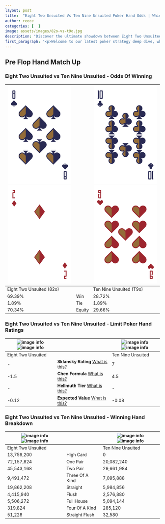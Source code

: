 ```yaml
---
layout: post
title:  "Eight Two Unsuited Vs Ten Nine Unsuited Poker Hand Odds | Which Is The Better Hand In Poker? A Complete Guide"
author: reece
categories: [  ]
image: assets/images/82o-vs-t9o.jpg
description: "Discover the ultimate showdown between Eight Two Unsuited and Ten Nine Unsuited in poker! Uncover the odds, strategies, and scenarios where one hand triumphs over the other. Get ready to up your poker game with this thrilling analysis."
first_paragraph: "<p>Welcome to our latest poker strategy deep dive, where we're pitting two distinct hands against each other in a high-stakes showdown: Eight Two Unsuited vs Ten Nine Unsuited.</p><p>In the dynamic world of poker, every decision counts, and knowing which hand holds the upper hand is key to your success at the table.</p><p>In this article, we'll dissect these two hands, explore the scenarios where one dominates the other, and equip you with the knowledge to make strategic choices that can tip the odds in your favor.</p><p>Get ready to unravel the intriguing dynamics of these poker hands and elevate your game to new heights.</p>"
---
```




[comment]: # (sp0)

## Pre Flop Hand Match Up

<div class="table hand-ratings" markdown="1"> 



### Eight Two Unsuited vs Ten Nine Unsuited - Odds Of Winning


    
| ![image info](assets/images/hand1/8.png) ![image info](assets/images/hand1/2o.png) |  | ![image info](assets/images/hand2/t.png) ![image info](assets/images/hand2/9o.png) |
| -------- | -------- | -------- |
| Eight Two Unsuited (82o) |  | Ten Nine Unsuited (T9o) |
| 69.39% | Win | 28.72% |
| 1.89% | Tie | 1.89% |
| 70.34% | Equity | 29.66% |




[comment]: # (sp1)



### Eight Two Unsuited vs Ten Nine Unsuited - Limit Poker Hand Ratings


    
| ![image info](https://www.riverpairs.com/assets/images/hand1/8.png) ![image info](https://www.riverpairs.com/assets/images/hand1/2o.png) |  | ![image info](https://www.riverpairs.com/assets/images/hand2/t.png) ![image info](https://www.riverpairs.com/assets/images/hand2/9o.png) |
| -------- | -------- | -------- |
| Eight Two Unsuited |  | Ten Nine Unsuited |
| - | **Sklansky Rating** [What is this?](/sklansky-rating-explained) | 7 |
| -1.5 | **Chen Formula** [What is this?](/chen-formula-explained) | 4.5 |
| - | **Hellmuth Tier** [What is this?](/Hellmuth-tier-explained) | - |
| -0.12 | **Expected Value** [What is this?](/expected-value-explained) | -0.08 |




[comment]: # (sp2)



### Eight Two Unsuited vs Ten Nine Unsuited - Winning Hand Breakdown


    
| ![image info](https://www.riverpairs.com/assets/images/hand1/8.png) ![image info](https://www.riverpairs.com/assets/images/hand1/2o.png) |  | ![image info](https://www.riverpairs.com/assets/images/hand2/t.png) ![image info](https://www.riverpairs.com/assets/images/hand2/9o.png) |
| -------- | -------- | -------- |
| Eight Two Unsuited |  | Ten Nine Unsuited |
| 13,759,200 | High Card | 0 |
| 72,157,824 | One Pair | 20,082,240 |
| 45,543,168 | Two Pair | 29,661,984 |
| 9,491,472 | Three Of A Kind | 7,095,888 |
| 19,862,208 | Straight | 5,984,856 |
| 4,415,940 | Flush | 2,576,880 |
| 5,506,272 | Full House | 5,094,144 |
| 319,824 | Four Of A Kind | 285,120 |
| 51,228 | Straight Flush | 32,580 |




[comment]: # (sp3)



</div>

[comment]: # (sp4)



[comment]: # (sp5)

